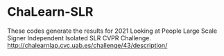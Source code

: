 # ChaLearn-SLR
These codes generate the results for 2021 Looking at People Large Scale Signer Independent Isolated SLR CVPR Challenge. http://chalearnlap.cvc.uab.es/challenge/43/description/
